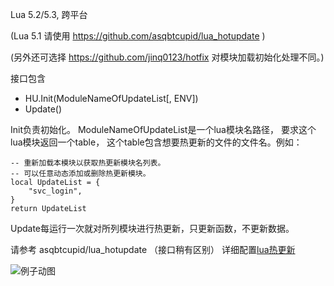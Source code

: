 Lua 5.2/5.3, 跨平台

(Lua 5.1 请使用 https://github.com/asqbtcupid/lua_hotupdate )

(另外还可选择 https://github.com/jinq0123/hotfix
对模块加载初始化处理不同。)

接口包含
- HU.Init(ModuleNameOfUpdateList[, ENV])
- Update()

Init负责初始化。
ModuleNameOfUpdateList是一个lua模块名路径，
要求这个lua模块返回一个table，
这个table包含想要热更新的文件的文件名。例如：
```
-- 重新加载本模块以获取热更新模块名列表。
-- 可以任意动态添加或删除热更新模块。
local UpdateList = {
	"svc_login",
}
return UpdateList
```

Update每运行一次就对所列模块进行热更新，只更新函数，不更新数据。

请参考 asqbtcupid/lua_hotupdate （接口稍有区别）
详细配置[lua热更新](http://asqbtcupid.github.io/hotupdte-implement/)

![例子动图](https://raw.githubusercontent.com/asqbtcupid/asqbtcupid.github.com/master/images/hotupdate-example.gif)
